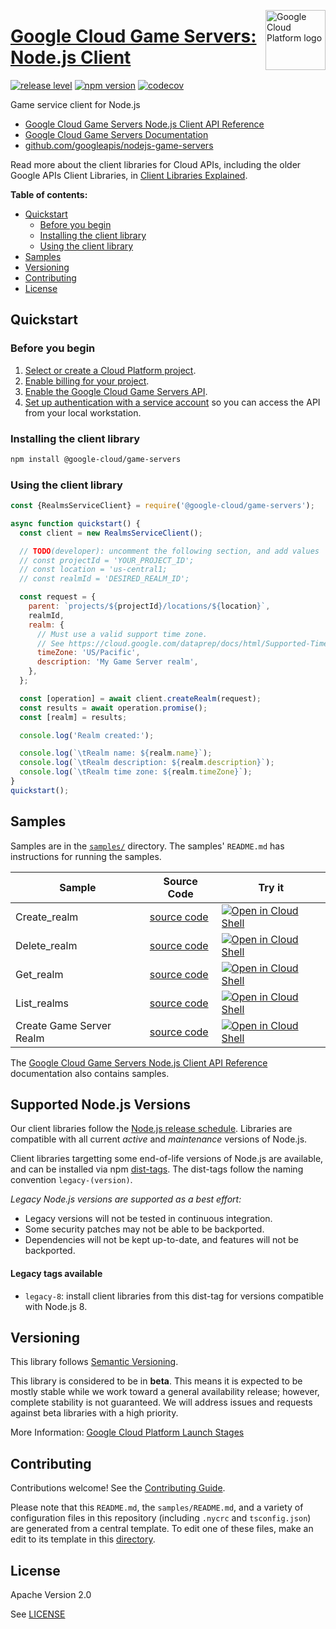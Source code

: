 [//]: # "This README.md file is auto-generated, all changes to this file will be lost."
[//]: # "To regenerate it, use `python -m synthtool`."
<img src="https://avatars2.githubusercontent.com/u/2810941?v=3&s=96" alt="Google Cloud Platform logo" title="Google Cloud Platform" align="right" height="96" width="96"/>

# [Google Cloud Game Servers: Node.js Client](https://github.com/googleapis/nodejs-game-servers)

[![release level](https://img.shields.io/badge/release%20level-beta-yellow.svg?style=flat)](https://cloud.google.com/terms/launch-stages)
[![npm version](https://img.shields.io/npm/v/@google-cloud/game-servers.svg)](https://www.npmjs.org/package/@google-cloud/game-servers)
[![codecov](https://img.shields.io/codecov/c/github/googleapis/nodejs-game-servers/master.svg?style=flat)](https://codecov.io/gh/googleapis/nodejs-game-servers)




Game service client for Node.js


* [Google Cloud Game Servers Node.js Client API Reference][client-docs]
* [Google Cloud Game Servers Documentation][product-docs]
* [github.com/googleapis/nodejs-game-servers](https://github.com/googleapis/nodejs-game-servers)

Read more about the client libraries for Cloud APIs, including the older
Google APIs Client Libraries, in [Client Libraries Explained][explained].

[explained]: https://cloud.google.com/apis/docs/client-libraries-explained

**Table of contents:**


* [Quickstart](#quickstart)
  * [Before you begin](#before-you-begin)
  * [Installing the client library](#installing-the-client-library)
  * [Using the client library](#using-the-client-library)
* [Samples](#samples)
* [Versioning](#versioning)
* [Contributing](#contributing)
* [License](#license)

## Quickstart

### Before you begin

1.  [Select or create a Cloud Platform project][projects].
1.  [Enable billing for your project][billing].
1.  [Enable the Google Cloud Game Servers API][enable_api].
1.  [Set up authentication with a service account][auth] so you can access the
    API from your local workstation.

### Installing the client library

```bash
npm install @google-cloud/game-servers
```


### Using the client library

```javascript
const {RealmsServiceClient} = require('@google-cloud/game-servers');

async function quickstart() {
  const client = new RealmsServiceClient();

  // TODO(developer): uncomment the following section, and add values
  // const projectId = 'YOUR_PROJECT_ID';
  // const location = 'us-central1;
  // const realmId = 'DESIRED_REALM_ID';

  const request = {
    parent: `projects/${projectId}/locations/${location}`,
    realmId,
    realm: {
      // Must use a valid support time zone.
      // See https://cloud.google.com/dataprep/docs/html/Supported-Time-Zone-Values_66194188
      timeZone: 'US/Pacific',
      description: 'My Game Server realm',
    },
  };

  const [operation] = await client.createRealm(request);
  const results = await operation.promise();
  const [realm] = results;

  console.log('Realm created:');

  console.log(`\tRealm name: ${realm.name}`);
  console.log(`\tRealm description: ${realm.description}`);
  console.log(`\tRealm time zone: ${realm.timeZone}`);
}
quickstart();

```



## Samples

Samples are in the [`samples/`](https://github.com/googleapis/nodejs-game-servers/tree/master/samples) directory. The samples' `README.md`
has instructions for running the samples.

| Sample                      | Source Code                       | Try it |
| --------------------------- | --------------------------------- | ------ |
| Create_realm | [source code](https://github.com/googleapis/nodejs-game-servers/blob/master/samples/create_realm.js) | [![Open in Cloud Shell][shell_img]](https://console.cloud.google.com/cloudshell/open?git_repo=https://github.com/googleapis/nodejs-game-servers&page=editor&open_in_editor=samples/create_realm.js,samples/README.md) |
| Delete_realm | [source code](https://github.com/googleapis/nodejs-game-servers/blob/master/samples/delete_realm.js) | [![Open in Cloud Shell][shell_img]](https://console.cloud.google.com/cloudshell/open?git_repo=https://github.com/googleapis/nodejs-game-servers&page=editor&open_in_editor=samples/delete_realm.js,samples/README.md) |
| Get_realm | [source code](https://github.com/googleapis/nodejs-game-servers/blob/master/samples/get_realm.js) | [![Open in Cloud Shell][shell_img]](https://console.cloud.google.com/cloudshell/open?git_repo=https://github.com/googleapis/nodejs-game-servers&page=editor&open_in_editor=samples/get_realm.js,samples/README.md) |
| List_realms | [source code](https://github.com/googleapis/nodejs-game-servers/blob/master/samples/list_realms.js) | [![Open in Cloud Shell][shell_img]](https://console.cloud.google.com/cloudshell/open?git_repo=https://github.com/googleapis/nodejs-game-servers&page=editor&open_in_editor=samples/list_realms.js,samples/README.md) |
| Create Game Server Realm | [source code](https://github.com/googleapis/nodejs-game-servers/blob/master/samples/quickstart.js) | [![Open in Cloud Shell][shell_img]](https://console.cloud.google.com/cloudshell/open?git_repo=https://github.com/googleapis/nodejs-game-servers&page=editor&open_in_editor=samples/quickstart.js,samples/README.md) |



The [Google Cloud Game Servers Node.js Client API Reference][client-docs] documentation
also contains samples.

## Supported Node.js Versions

Our client libraries follow the [Node.js release schedule](https://nodejs.org/en/about/releases/).
Libraries are compatible with all current _active_ and _maintenance_ versions of
Node.js.

Client libraries targetting some end-of-life versions of Node.js are available, and
can be installed via npm [dist-tags](https://docs.npmjs.com/cli/dist-tag).
The dist-tags follow the naming convention `legacy-(version)`.

_Legacy Node.js versions are supported as a best effort:_

* Legacy versions will not be tested in continuous integration.
* Some security patches may not be able to be backported.
* Dependencies will not be kept up-to-date, and features will not be backported.

#### Legacy tags available

* `legacy-8`: install client libraries from this dist-tag for versions
  compatible with Node.js 8.

## Versioning

This library follows [Semantic Versioning](http://semver.org/).



This library is considered to be in **beta**. This means it is expected to be
mostly stable while we work toward a general availability release; however,
complete stability is not guaranteed. We will address issues and requests
against beta libraries with a high priority.




More Information: [Google Cloud Platform Launch Stages][launch_stages]

[launch_stages]: https://cloud.google.com/terms/launch-stages

## Contributing

Contributions welcome! See the [Contributing Guide](https://github.com/googleapis/nodejs-game-servers/blob/master/CONTRIBUTING.md).

Please note that this `README.md`, the `samples/README.md`,
and a variety of configuration files in this repository (including `.nycrc` and `tsconfig.json`)
are generated from a central template. To edit one of these files, make an edit
to its template in this
[directory](https://github.com/googleapis/synthtool/tree/master/synthtool/gcp/templates/node_library).

## License

Apache Version 2.0

See [LICENSE](https://github.com/googleapis/nodejs-game-servers/blob/master/LICENSE)

[client-docs]: https://googleapis.dev/nodejs/game-servers/latest
[product-docs]: https://cloud.google.com/game-servers/
[shell_img]: https://gstatic.com/cloudssh/images/open-btn.png
[projects]: https://console.cloud.google.com/project
[billing]: https://support.google.com/cloud/answer/6293499#enable-billing
[enable_api]: https://console.cloud.google.com/flows/enableapi?apiid=gameservices.googleapis.com
[auth]: https://cloud.google.com/docs/authentication/getting-started
